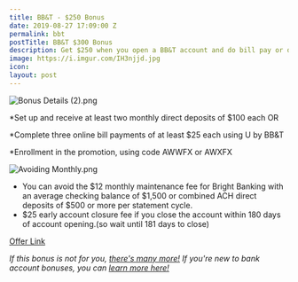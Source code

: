 ```yaml
---
title: BB&T - $250 Bonus
date: 2019-08-27 17:09:00 Z
permalink: bbt
postTitle: BB&T $300 Bonus
description: Get $250 when you open a BB&T account and do bill pay or direct deposit
image: https://i.imgur.com/IH3njjd.jpg
icon: 
layout: post
---
```


![Bonus Details (2).png](/uploads/Bonus%20Details%20(2).png)

\*Set up and receive at least two monthly direct deposits of $100 each OR

\*Complete three online bill payments of at least $25 each using U by BB&T

\*Enrollment in the promotion, using code AWWFX or AWXFX

![Avoiding Monthly.png](/uploads/Avoiding%20Monthly.png)

* You can avoid the $12 monthly maintenance fee for Bright Banking with an average checking balance of $1,500 or combined ACH direct deposits of $500 or more per statement cycle.
* $25 early account closure fee if you close the account within 180 days of account opening.(so wait until 181 days to close)

[Offer Link](https://www.bbt.com/sites/bbtdotcom/sp/personalchecking/1808/ppc/brightbanking/default.html)

*If this bonus is not for you, [there's many more!](https://atl.deals/bank-bonus) If you're new to bank account bonuses, you can [learn more here!](https://atl.deals/bankbonuses)*